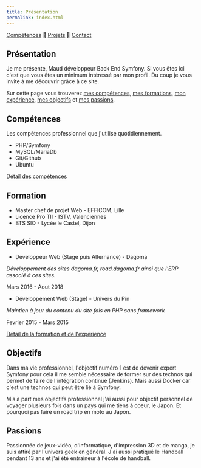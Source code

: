 ```yaml
---
title: Présentation
permalink: index.html
---
```

[Compétences](skills.html) 🔸 [Projets](projects.html) 🔸 [Contact](contact.html)

## Présentation

Je me présente, Maud développeur Back End Symfony. Si vous êtes ici c'est que vous êtes un minimum intéressé par mon profil. Du coup je vous invite à me découvrir grâce à ce site.

Sur cette page vous trouverez [mes compétences](#compétences), [mes formations](#formation), [mon expérience](#expérience), [mes objectifs](#objectifs) et [mes passions](#passions).

## Compétences

Les compétences professionnel que j'utilise quotidiennement.

* PHP/Symfony
* MySQL/MariaDb
* Git/Github
* Ubuntu

[Détail des compétences](skills.html)

## Formation

* Master chef de projet Web - EFFICOM, Lille
* Licence Pro TII - ISTV, Valenciennes
* BTS SIO - Lycée le Castel, Dijon

## Expérience

* Développeur Web (Stage puis Alternance) - Dagoma

*Développement des sites dagoma.fr, road.dagoma.fr ainsi que l'ERP associé à ces sites.*

Mars 2016 - Aout 2018

* Développement Web (Stage) - Univers du Pin

*Maintien à jour du contenu du site fais en PHP sans framework*

Fevrier 2015 - Mars 2015

[Détail de la formation et de l'expérience](https://www.linkedin.com/in/maudremoriquet/)

## Objectifs

Dans ma vie professionnel, l'objectif numéro 1 est de devenir expert Symfony pour cela il me semble nécessaire de former sur des technos qui permet de faire de l'intégration continue (Jenkins). Mais aussi Docker car c'est une technos qui peut être lié à Symfony.

Mis à part mes objectifs professionnel j'ai aussi pour objectif personnel de voyager plusieurs fois dans un pays qui me tiens à coeur, le Japon. Et pourquoi pas faire un road trip en moto au Japon.

## Passions

Passionnée de jeux-vidéo, d'informatique, d'impression 3D et de manga, je suis attiré par l'univers geek en général.
J'ai aussi pratiqué le Handball pendant 13 ans et j'ai été entraineur à l'école de handball.
